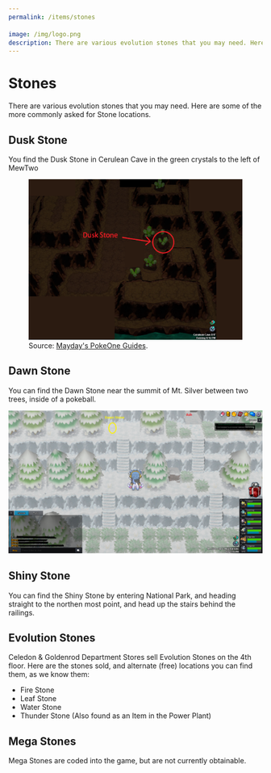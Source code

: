 ```yaml
---
permalink: /items/stones

image: /img/logo.png
description: There are various evolution stones that you may need. Here are some of the more commonly asked for Stone locations.
---
```


# Stones

There are various evolution stones that you may need. Here are some of the more commonly asked for Stone locations.

## Dusk Stone

You find the Dusk Stone in Cerulean Cave in the green crystals to the left of MewTwo

<figure class="figure">
  <img src="/img/maps/dusk-stone.png" class="figure-img img-fluid rounded" alt="purple tents">
  <figcaption class="figure-caption text-right">Source: <a href="https://imgur.com/a/312yWyg" target="_blank">Mayday's PokeOne Guides</a>.</figcaption>
</figure>

## Dawn Stone

You can find the Dawn Stone near the summit of Mt. Silver between two trees, inside of a pokeball.

![dawn stone](/img/maps/dawn-stone.png)

## Shiny Stone

You can find the Shiny Stone by entering National Park, and heading straight to the northen most point, and head up the stairs behind the railings.

## Evolution Stones

Celedon & Goldenrod Department Stores sell Evolution Stones on the 4th floor.
Here are the stones sold, and alternate (free) locations you can find them, as
we know them:

* Fire Stone
* Leaf Stone
* Water Stone
* Thunder Stone (Also found as an Item in the Power Plant)

## Mega Stones

Mega Stones are coded into the game, but are not currently obtainable.

